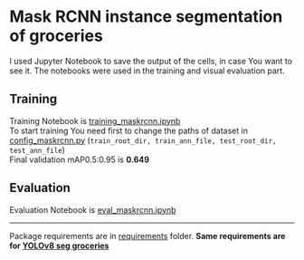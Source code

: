 # Mask RCNN instance segmentation of groceries
I used Jupyter Notebook to save the output of the cells, in case You want to see it. The notebooks were used in the training and visual evaluation part.  
## Training
Training Notebook is [training_maskrcnn.ipynb](https://github.com/macodroid/maskrcnn-groceries/blob/main/training_maskrcnn.ipynb)  
To start training You need first to change the paths of dataset in [config_maskrcnn.py](https://github.com/macodroid/maskrcnn-groceries/blob/main/config_maskrcnn.py) (```train_root_dir, train_ann_file, test_root_dir, test_ann_file```)  
Final validation mAP0.5:0.95 is **0.649**
## Evaluation
Evaluation Notebook is [eval_maskrcnn.ipynb](https://github.com/macodroid/maskrcnn-groceries/blob/main/eval_maskrcnn.ipynb)  

---
Package requirements are in [requirements](https://github.com/macodroid/maskrcnn-groceries/tree/main/env_packages) folder. **Same requirements are for [YOLOv8 seg groceries](https://github.com/macodroid/yolov8-groceries)**